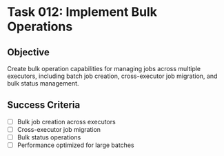 # Task 012: Implement Bulk Operations

## Objective
Create bulk operation capabilities for managing jobs across multiple executors, including batch job creation, cross-executor job migration, and bulk status management.

## Success Criteria
- [ ] Bulk job creation across executors
- [ ] Cross-executor job migration
- [ ] Bulk status operations
- [ ] Performance optimized for large batches